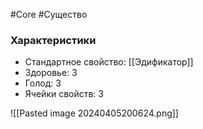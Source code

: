 #Core #Существо

### Характеристики

- Стандартное свойство: [[Эдификатор]]
- Здоровье: 3
- Голод: 3
- Ячейки свойств: 3

![[Pasted image 20240405200624.png]]